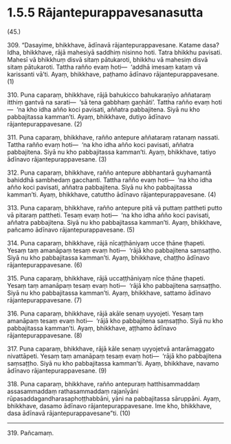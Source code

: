 # 1.5.5 Rājantepurappavesanasutta

(45.)

309\. “Dasayime, bhikkhave, ādīnavā rājantepurappavesane. Katame dasa? Idha, bhikkhave, rājā mahesiyā saddhiṃ nisinno hoti. Tatra bhikkhu pavisati. Mahesī vā bhikkhuṃ disvā sitaṃ pātukaroti, bhikkhu vā mahesiṃ disvā sitaṃ pātukaroti. Tattha rañño evaṃ hoti—  ‘addhā imesaṃ kataṃ vā karissanti vā’ti. Ayaṃ, bhikkhave, paṭhamo ādīnavo rājantepurappavesane. (1)

310\. Puna caparaṃ, bhikkhave, rājā bahukicco bahukaraṇīyo aññataraṃ itthiṃ gantvā na sarati—  ‘sā tena gabbhaṃ gaṇhāti’. Tattha rañño evaṃ hoti—  ‘na kho idha añño koci pavisati, aññatra pabbajitena. Siyā nu kho pabbajitassa kamman’ti. Ayaṃ, bhikkhave, dutiyo ādīnavo rājantepurappavesane. (2)

311\. Puna caparaṃ, bhikkhave, rañño antepure aññataraṃ ratanaṃ nassati. Tattha rañño evaṃ hoti—  ‘na kho idha añño koci pavisati, aññatra pabbajitena. Siyā nu kho pabbajitassa kamman’ti. Ayaṃ, bhikkhave, tatiyo ādīnavo rājantepurappavesane. (3)

312\. Puna caparaṃ, bhikkhave, rañño antepure abbhantarā guyhamantā bahiddhā sambhedaṃ gacchanti. Tattha rañño evaṃ hoti—  ‘na kho idha añño koci pavisati, aññatra pabbajitena. Siyā nu kho pabbajitassa kamman’ti. Ayaṃ, bhikkhave, catuttho ādīnavo rājantepurappavesane. (4)

313\. Puna caparaṃ, bhikkhave, rañño antepure pitā vā puttaṃ pattheti putto vā pitaraṃ pattheti. Tesaṃ evaṃ hoti—  ‘na kho idha añño koci pavisati, aññatra pabbajitena. Siyā nu kho pabbajitassa kamman’ti. Ayaṃ, bhikkhave, pañcamo ādīnavo rājantepurappavesane. (5)

314\. Puna caparaṃ, bhikkhave, rājā nīcaṭṭhāniyaṃ ucce ṭhāne ṭhapeti. Yesaṃ taṃ amanāpaṃ tesaṃ evaṃ hoti—  ‘rājā kho pabbajitena saṃsaṭṭho. Siyā nu kho pabbajitassa kamman’ti. Ayaṃ, bhikkhave, chaṭṭho ādīnavo rājantepurappavesane. (6)

315\. Puna caparaṃ, bhikkhave, rājā uccaṭṭhāniyaṃ nīce ṭhāne ṭhapeti. Yesaṃ taṃ amanāpaṃ tesaṃ evaṃ hoti—  ‘rājā kho pabbajitena saṃsaṭṭho. Siyā nu kho pabbajitassa kamman’ti. Ayaṃ, bhikkhave, sattamo ādīnavo rājantepurappavesane. (7)

316\. Puna caparaṃ, bhikkhave, rājā akāle senaṃ uyyojeti. Yesaṃ taṃ amanāpaṃ tesaṃ evaṃ hoti—  ‘rājā kho pabbajitena saṃsaṭṭho. Siyā nu kho pabbajitassa kamman’ti. Ayaṃ, bhikkhave, aṭṭhamo ādīnavo rājantepurappavesane. (8)

317\. Puna caparaṃ, bhikkhave, rājā kāle senaṃ uyyojetvā antarāmaggato nivattāpeti. Yesaṃ taṃ amanāpaṃ tesaṃ evaṃ hoti—  ‘rājā kho pabbajitena saṃsaṭṭho. Siyā nu kho pabbajitassa kamman’ti. Ayaṃ, bhikkhave, navamo ādīnavo rājantepurappavesane. (9)

318\. Puna caparaṃ, bhikkhave, rañño antepuraṃ hatthisammaddaṃ assasammaddaṃ rathasammaddaṃ rajanīyāni rūpasaddagandharasaphoṭṭhabbāni, yāni na pabbajitassa sāruppāni. Ayaṃ, bhikkhave, dasamo ādīnavo rājantepurappavesane. Ime kho, bhikkhave, dasa ādīnavā rājantepurappavesane”ti. (10)

---

319\. Pañcamaṃ.
